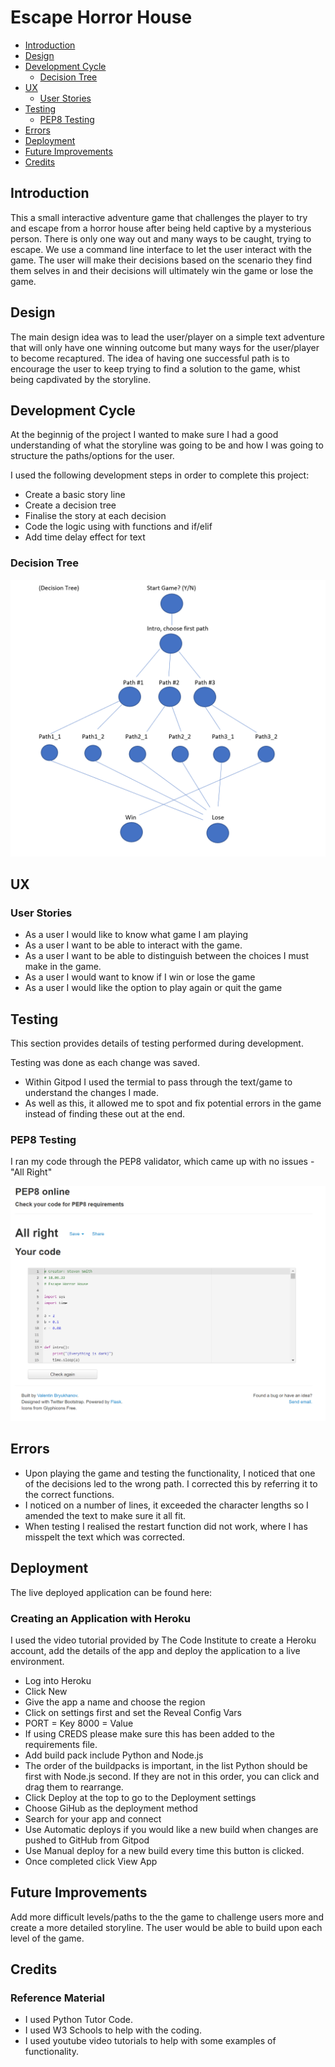 # Escape Horror House

* [Introduction](https://github.com/ssmi8/Escape_Horror_House#introduction)
* [Design](https://github.com/ssmi8/Escape_Horror_House#design)
* [Development Cycle](https://github.com/ssmi8/Escape_Horror_House#development-cycle)
    - [Decision Tree](https://github.com/ssmi8/Escape_Horror_House#decision-tree)
* [UX](https://github.com/ssmi8/Escape_Horror_House#ux)
    - [User Stories](https://github.com/ssmi8/Escape_Horror_House#user-stories)
* [Testing](https://github.com/ssmi8/Escape_Horror_House#testing)
    - [PEP8 Testing](https://github.com/ssmi8/Escape_Horror_House#pep8-testing)
* [Errors](https://github.com/ssmi8/Escape_Horror_House#errors)
* [Deployment](https://github.com/ssmi8/Escape_Horror_House#deployment)
* [Future Improvements](https://github.com/ssmi8/Escape_Horror_House#future-improvements)
* [Credits](https://github.com/ssmi8/Escape_Horror_House#credits)


## Introduction

This a small interactive adventure game that challenges the player to try and escape from a horror house after being held captive by a mysterious person. There is only one way out and many ways to be caught, trying to escape. We use a command line interface to let the user interact with the game. The user will make their decisions based on the scenario they find them selves in and their decisions will ultimately win the game or lose the game.

## Design

The main design idea was to lead the user/player on a simple text adventure that will only have one winning outcome but many ways for the user/player to become recaptured.  The idea of having one successful path is to encourage the user to keep trying to find a solution to the game, whist being capdivated by the storyline.

## Development Cycle

At the beginnig of the project I wanted to make sure I had a good understanding of what the storyline was going to be and how I was going to structure the paths/options for the user.

I used the following development steps in order to complete this project:

* Create a basic story line
* Create a decision tree
* Finalise the story at each decision
* Code the logic using with functions and if/elif
* Add time delay effect for text

### Decision Tree

<img src="ux-files/decisiontree.png" width="auto" height="auto">

## UX

### User Stories

* As a user I would like to know what game I am playing
* As a user I want to be able to interact with the game.
* As a user I want to be able to distinguish between the choices I must make in the game.
* As a user I would want to know if I win or lose the game
* As a user I would like the option to play again or quit the game

## Testing

This section provides details of testing performed during development. 

Testing was done as each change was saved.

* Within Gitpod I used the termial to pass through the text/game to understand the changes I made.
* As well as this, it allowed me to spot and fix potential errors in the game instead of finding these out at the end.

### PEP8 Testing

I ran my code through the PEP8 validator, which came up with no issues - "All Right"

<img src="ux-files/pep8.png" width="auto" height="auto">


## Errors

* Upon playing the game and testing the functionality, I noticed that one of the decisions led to the wrong path.  I corrected this by referring it to the correct functions.
* I noticed on a number of lines, it exceeded the character lengths so I amended the text to make sure it all fit.
* When testing I realised the restart function did not work, where I has misspelt the text which was corrected.


## Deployment

The live deployed application can be found here:

### Creating an Application with Heroku

I used the video tutorial provided by The Code Institute to create a Heroku account, add the details of the app and deploy the application to a live environment.

* Log into Heroku
* Click New
* Give the app a name and choose the region
* Click on settings first and set the Reveal Config Vars
* PORT = Key 8000 = Value
* If using CREDS please make sure this has been added to the requirements file.
* Add build pack include Python and Node.js
* The order of the buildpacks is important, in the list Python should be first with Node.js second. If they are not in this order, you can click and drag them to rearrange.
* Click Deploy at the top to go to the Deployment settings
* Choose GiHub as the deployment method
* Search for your app and connect
* Use Automatic deploys if you would like a new build when changes are pushed to GitHub from Gitpod
* Use Manual deploy for a new build every time this button is clicked.
* Once completed click View App


## Future Improvements

Add more difficult levels/paths to the the game to challenge users more and create a more detailed storyline.  The user would be able to build upon each level of the game.

## Credits

### Reference Material

* I used Python Tutor Code.
* I used W3 Schools to help with the coding.
* I used youtube video tutorials to help with some examples of functionality.
